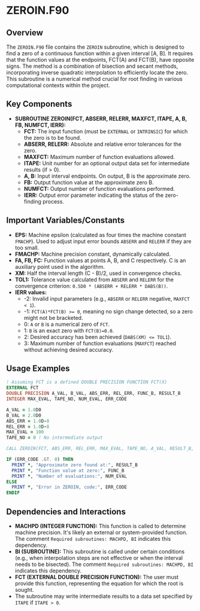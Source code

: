 # ZEROIN.F90

## Overview

The `ZEROIN.F90` file contains the `ZEROIN` subroutine, which is designed to find a zero of a continuous function within a given interval [A, B]. It requires that the function values at the endpoints, FCT(A) and FCT(B), have opposite signs. The method is a combination of bisection and secant methods, incorporating inverse quadratic interpolation to efficiently locate the zero. This subroutine is a numerical method crucial for root finding in various computational contexts within the project.

## Key Components

*   **SUBROUTINE ZEROIN(FCT, ABSERR, RELERR, MAXFCT, ITAPE, A, B, FB, NUMFCT, IERR):**
    *   **FCT:** The input function (must be `EXTERNAL` or `INTRINSIC`) for which the zero is to be found.
    *   **ABSERR, RELERR:** Absolute and relative error tolerances for the zero.
    *   **MAXFCT:** Maximum number of function evaluations allowed.
    *   **ITAPE:** Unit number for an optional output data set for intermediate results (if > 0).
    *   **A, B:** Input interval endpoints. On output, B is the approximate zero.
    *   **FB:** Output function value at the approximate zero B.
    *   **NUMFCT:** Output number of function evaluations performed.
    *   **IERR:** Output error parameter indicating the status of the zero-finding process.

## Important Variables/Constants

*   **EPS:** Machine epsilon (calculated as four times the machine constant `FMACHP`). Used to adjust input error bounds `ABSERR` and `RELERR` if they are too small.
*   **FMACHP:** Machine precision constant, dynamically calculated.
*   **FA, FB, FC:** Function values at points A, B, and C respectively. C is an auxiliary point used in the algorithm.
*   **XM:** Half the interval length (C - B)/2, used in convergence checks.
*   **TOL1:** Tolerance value calculated from `ABSERR` and `RELERR` for the convergence criterion: `0.5D0 * (ABSERR + RELERR * DABS(B))`.
*   **IERR values:**
    *   -2: Invalid input parameters (e.g., `ABSERR` or `RELERR` negative, `MAXFCT < 1`).
    *   -1: `FCT(A)*FCT(B) >= 0`, meaning no sign change detected, so a zero might not be bracketed.
    *   0: `A` or `B` is a numerical zero of `FCT`.
    *   1: `B` is an exact zero with `FCT(B)=0.0`.
    *   2: Desired accuracy has been achieved (`DABS(XM) <= TOL1`).
    *   3: Maximum number of function evaluations (`MAXFCT`) reached without achieving desired accuracy.

## Usage Examples

```fortran
! Assuming FCT is a defined DOUBLE PRECISION FUNCTION FCT(X)
EXTERNAL FCT
DOUBLE PRECISION A_VAL, B_VAL, ABS_ERR, REL_ERR, FUNC_B, RESULT_B
INTEGER MAX_EVAL, TAPE_NO, NUM_EVAL, ERR_CODE

A_VAL = 1.0D0
B_VAL = 2.0D0
ABS_ERR = 1.0D-8
REL_ERR = 1.0D-8
MAX_EVAL = 100
TAPE_NO = 0 ! No intermediate output

CALL ZEROIN(FCT, ABS_ERR, REL_ERR, MAX_EVAL, TAPE_NO, A_VAL, RESULT_B, FUNC_B, NUM_EVAL, ERR_CODE)

IF (ERR_CODE .GT. 0) THEN
  PRINT *, "Approximate zero found at:", RESULT_B
  PRINT *, "Function value at zero:", FUNC_B
  PRINT *, "Number of evaluations:", NUM_EVAL
ELSE
  PRINT *, "Error in ZEROIN, code:", ERR_CODE
ENDIF
```

## Dependencies and Interactions

*   **MACHPD (INTEGER FUNCTION):** This function is called to determine machine precision. It's likely an external or system-provided function. The comment `Required subroutines: MACHPD, BI` indicates this dependency.
*   **BI (SUBROUTINE):** This subroutine is called under certain conditions (e.g., when interpolation steps are not effective or when the interval needs to be bisected). The comment `Required subroutines: MACHPD, BI` indicates this dependency.
*   **FCT (EXTERNAL DOUBLE PRECISION FUNCTION):** The user must provide this function, representing the equation for which the root is sought.
*   The subroutine may write intermediate results to a data set specified by `ITAPE` if `ITAPE > 0`.
```
